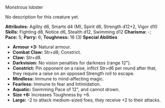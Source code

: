 Monstrous lobster

No description for this creature yet.

**Attributes:** Agility d6, Smarts d4 (M), Spirit d6, Strength d12+2,
Vigor d10
**Skills:** Fighting d8, Notice d6, Stealth d12, Swimming d12
**Charisma:** -; **Pace:** 5; **Parry:** 6; **Toughness:** 16 (3)
**Special Abilities**
- **Armour +3:** Natural armour.
- **Combat Claw:** Str+d8; Constrict.
- **Claw:** Str+d8.
- **Darkvision:** No vision penalties for darkness (range 12").
- **Constrict:** Pin opponent on a raise, inflict Str+d6 per round after
that, they require a raise on an opposed Strength roll to escape.
- **Mindless:** Immune to mind-affecting magic.
- **Fearless:** Immune to fear and Intimidation.
- **Aquatic:** Swimming Pace of 12", and cannot drown.
- **Size +6:** Increases Toughness by +6.
- **Large:** -2 to attack medium-sized foes, they receive +2 to their
attacks.


